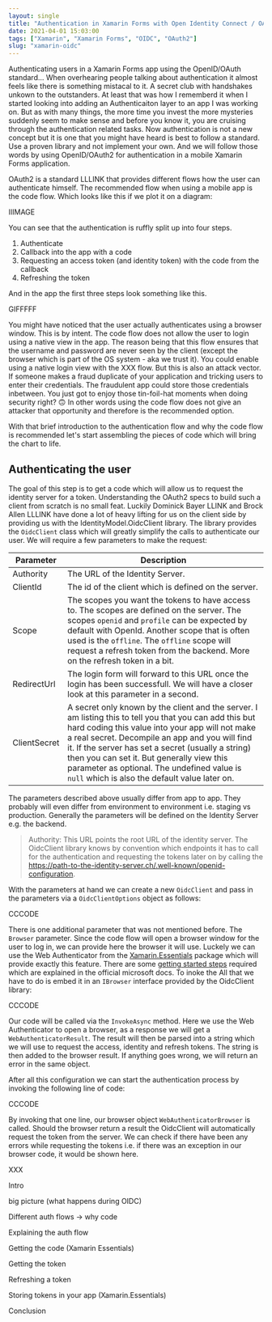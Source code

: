 ```yaml
---
layout: single
title: "Authentication in Xamarin Forms with Open Identity Connect / OAuth2"
date: 2021-04-01 15:03:00
tags: ["Xamarin", "Xamarin Forms", "OIDC", "OAuth2"]
slug: "xamarin-oidc"
---
```

Authenticating users in a Xamarin Forms app using the OpenID/OAuth standard... When overhearing people talking about authentication it almost feels like there is something mistacal to it. A secret club with handshakes unkown to the outstanders. At least that was how I rememberd it when I started looking into adding an Authenticaiton layer to an app I was working on. But as with many things, the more time you invest the more mysteries suddenly seem to make sense and before you know it, you are cruising through the authentication related tasks. Now authentication is not a new concept but it is one that you might have heard is best to follow a standard. Use a proven library and not implement your own. And we will follow those words by using OpenID/OAuth2 for authentication in a mobile Xamarin Forms application.

OAuth2 is a standard LLLINK that provides different flows how the user can authenticate himself. The recommended flow when using a mobile app is the code flow. Which looks like this if we plot it on a diagram:

IIIMAGE

You can see that the authentication is ruffly split up into four steps.

1. Authenticate
2. Callback into the app with a code
3. Requesting an access token (and identity token) with the code from the callback
4. Refreshing the token

And in the app the first three steps look something like this.

GIFFFFF

You might have noticed that the user actually authenticates using a browser window. This is by intent. The code flow does not allow the user to login using a native view in the app. The reason being that this flow ensures that the username and password are never seen by the client (except the browser which is part of the OS system - aka we trust it). You could enable using a native login view with the XXX flow. But this is also an attack vector. If someone makes a fraud duplicate of your application and tricking users to enter their credentials. The fraudulent app could store those credentials inbetween. You just got to enjoy those tin-foil-hat moments when doing security right? 🙃 In other words using the code flow does not give an attacker that opportunity and therefore is the recommended option.

With that brief introduction to the authentication flow and why the code flow is recommended let's start assembling the pieces of code which will bring the chart to life.

## Authenticating the user

The goal of this step is to get a code which will allow us to request the identity server for a token. Understanding the OAuth2 specs to build such a client from scratch is no small feat. Luckily Dominick Bayer LLINK and Brock Allen LLLINK have done a lot of heavy lifting for us on the client side by providing us with the IdentityModel.OidcClient library. The library provides the `OidcClient` class which will greatly simplify the calls to authenticate our user. We will require a few parameters to make the request:

| Parameter    | Description                                                  |
| ------------ | ------------------------------------------------------------ |
| Authority    | The URL of the Identity Server.                              |
| ClientId     | The id of the client which is defined on the server.         |
| Scope        | The scopes you want the tokens to have access to. The scopes are defined on the server. The scopes `openid` and `profile` can be expected by default with OpenId. Another scope that is often used is the `offline`. The `offline` scope will request a refresh token from the backend. More on the refresh token in a bit. |
| RedirectUrl  | The login form will forward to this URL once the login has been successfull. We will have a closer look at this parameter in a second. |
| ClientSecret | A secret only known by the client and the server. I am listing this to tell you that you can add this but hard coding this value into your app will not make a real secret. Decompile an app and you will find it. If the server has set a secret (usually a string) then you can set it. But generally view this parameter as optional. The undefined value is `null` which is also the default value later on. |

The parameters described above usually differ from app to app. They probably will even differ from environment to environment i.e. staging vs production. Generally the parameters will be defined on the Identity Server e.g. the backend.

> Authority: This URL points the root URL of the identity server. The OidcClient library knows by convention which endpoints it has to call for the authentication and requesting the tokens later on by calling the https://path-to-the-identity-server.ch/.well-known/openid-configuration.

With the parameters at hand we can create a new `OidcClient` and pass in the parameters via a `OidcClientOptions` object as follows:

CCCODE

There is one additional parameter that was not mentioned before. The `Browser` parameter. Since the code flow will open a browser window for the user to log in, we can provide here the browser it will use. Luckely we can use the Web Authenticator from the [Xamarin.Essentials](https://docs.microsoft.com/en-us/xamarin/essentials/) package which will provide exactly this feature. There are some [getting started steps](https://docs.microsoft.com/en-us/xamarin/essentials/web-authenticator?tabs=android) required which are explained in the official microsoft docs. To inoke the All that we have to do is embed it in an `IBrowser` interface provided by the OidcClient library:

CCCODE

Our code will be called via the `InvokeAsync` method. Here we use the Web Authenticator to open a browser, as a response we will get a `WebAuthenticatorResult`. The result will then be parsed into a string which we will use to request the access, identity and refresh tokens. The string is then added to the browser result. If anything goes wrong, we will return an error in the same object.

After all this configuration we can start the authentication process by invoking the following line of code:

CCCODE

By invoking that one line, our browser object `WebAuthenticatorBrowser` is called. Should the browser return a result the OidcClient will automatically request the token from the server. We can check if there have been any errors while requesting the tokens i.e. if there was an exception in our browser code, it would be shown here.

XXX



Intro

big picture (what happens during OIDC)

Different auth flows -> why code

Explaining the auth flow

Getting the code (Xamarin Essentials)

Getting the token

Refreshing a token

Storing tokens in your app (Xamarin.Essentials)

Conclusion